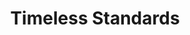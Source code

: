 ---
ee_id: '106'
site: '1'
type: '2'
url: 2011-082-timeless-standards
title: Timeless Standards
year: '2011'
display_year: '2011'
medium: Inkjet on canvas
dims: 56 x 40 inches
pitch: "​Scan of a Lacoste shirt."
ps: ''
live_url: ''
related: ''
youtube: ''
related_code: ''
imgs: timeless-standards-2011-082-full-cropped-database-KA.jpg
subheading: ''
download: ''
add_credit: ''
commission: ''
layout: things-i-made
---